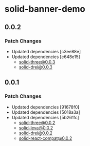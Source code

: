 # solid-banner-demo

## 0.0.2

### Patch Changes

- Updated dependencies [c3ee88e]
- Updated dependencies [c648e15]
  - solid-three@0.0.3
  - solid-drei@0.0.3

## 0.0.1

### Patch Changes

- Updated dependencies [91678f0]
- Updated dependencies [5018a3a]
- Updated dependencies [5b261fc]
  - solid-three@0.0.2
  - solid-leva@0.0.2
  - solid-drei@0.0.2
  - solid-react-compat@0.0.2
